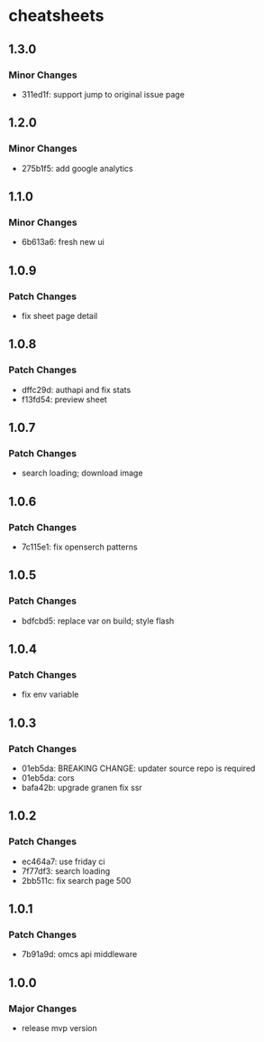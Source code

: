 # cheatsheets

## 1.3.0

### Minor Changes

- 311ed1f: support jump to original issue page

## 1.2.0

### Minor Changes

- 275b1f5: add google analytics

## 1.1.0

### Minor Changes

- 6b613a6: fresh new ui

## 1.0.9

### Patch Changes

- fix sheet page detail

## 1.0.8

### Patch Changes

- dffc29d: authapi and fix stats
- f13fd54: preview sheet

## 1.0.7

### Patch Changes

- search loading; download image

## 1.0.6

### Patch Changes

- 7c115e1: fix openserch patterns

## 1.0.5

### Patch Changes

- bdfcbd5: replace var on build; style flash

## 1.0.4

### Patch Changes

- fix env variable

## 1.0.3

### Patch Changes

- 01eb5da: BREAKING CHANGE: updater source repo is required
- 01eb5da: cors
- bafa42b: upgrade granen fix ssr

## 1.0.2

### Patch Changes

- ec464a7: use friday ci
- 7f77df3: search loading
- 2bb511c: fix search page 500

## 1.0.1

### Patch Changes

- 7b91a9d: omcs api middleware

## 1.0.0

### Major Changes

- release mvp version
